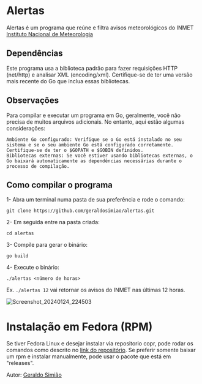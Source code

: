 # Alertas
Alertas é um programa que reúne e filtra avisos meteorológicos do INMET [Instituto Nacional de Meteorologia](https://alertas2.inmet.gov.br/)  

## Dependências
Este programa usa a biblioteca padrão para fazer requisições HTTP (net/http) e analisar XML (encoding/xml). Certifique-se de ter uma versão mais recente do Go que inclua essas bibliotecas.

## Observações
Para compilar e executar um programa em Go, geralmente, você não precisa de muitos arquivos adicionais. No entanto, aqui estão algumas considerações:

    Ambiente Go configurado: Verifique se o Go está instalado no seu sistema e se o seu ambiente Go está configurado corretamente. Certifique-se de ter o $GOPATH e $GOBIN definidos.
    Bibliotecas externas: Se você estiver usando bibliotecas externas, o Go baixará automaticamente as dependências necessárias durante o processo de compilação.

## Como compilar o programa
1- Abra um terminal numa pasta de sua preferência e rode o comando:

    git clone https://github.com/geraldosimiao/alertas.git

2- Em seguida entre na pasta criada:
    
    cd alertas
    
3- Compile para gerar o binário:

    go build

4- Execute o binário:

    ./alertas <número de horas>
Ex. ```./alertas 12``` vai retornar os avisos do INMET nas últimas 12 horas.

![Screenshot_20240124_224503](https://github.com/geraldosimiao/alertas/assets/72357821/880e85b0-41af-4f2e-86ac-e012909704a3)


# Instalação em Fedora (RPM)
Se tiver Fedora Linux e desejar instalar via repositorio copr, pode rodar os comandos como descrito no [link do repositório](https://copr.fedorainfracloud.org/coprs/geraldosimiao/alertas/). Se preferir somente baixar um rpm e instalar manualmente, pode usar o pacote que está em "releases".

Autor: [Geraldo Simião](https://fedoraproject.org/wiki/User:Geraldosimiao)

